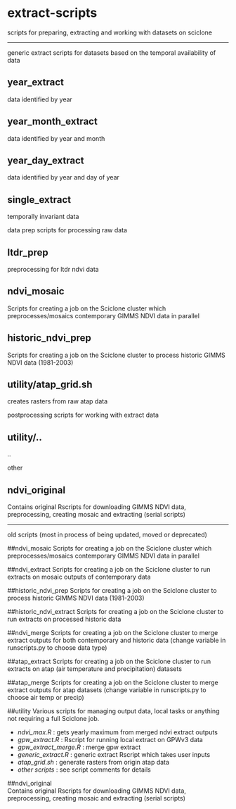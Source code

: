 # extract-scripts

scripts for preparing, extracting and working with datasets on sciclone

--------------------------------------------------

generic extract scripts for datasets based on the temporal availability of data

## year_extract
data identified by year

## year_month_extract
data identified by year and month

## year_day_extract
data identified by year and day of year

## single_extract
temporally invariant data


data prep scripts for processing raw data

## ltdr_prep
preprocessing for ltdr ndvi data

## ndvi_mosaic
Scripts for creating a job on the Sciclone cluster which preprocesses/mosaics contemporary GIMMS NDVI data in parallel

## historic_ndvi_prep
Scripts for creating a job on the Sciclone cluster to process historic GIMMS NDVI data (1981-2003)

## utility/atap_grid.sh
creates rasters from raw atap data


postprocessing scripts for working with extract data

## utility/..
..


other

## ndvi_original
Contains original Rscripts for downloading GIMMS NDVI data, preprocessing, creating mosaic and extracting (serial scripts)

--------------------------------------------------

old scripts (most in process of being updated, moved or deprecated)

##ndvi_mosaic
Scripts for creating a job on the Sciclone cluster which preprocesses/mosaics contemporary GIMMS NDVI data in parallel

##ndvi_extract
Scripts for creating a job on the Sciclone cluster to run extracts on mosaic outputs of contemporary data

##historic_ndvi_prep
Scripts for creating a job on the Sciclone cluster to process historic GIMMS NDVI data (1981-2003)

##historic_ndvi_extract
Scripts for creating a job on the Sciclone cluster to run extracts on processed historic data

##ndvi_merge
Scripts for creating a job on the Sciclone cluster to merge extract outputs for both contemporary and historic data (change variable in runscripts.py to choose data type)

##atap_extract
Scripts for creating a job on the Sciclone cluster to run extracts on atap (air temperature and precipitation) datasets

##atap_merge
Scripts for creating a job on the Sciclone cluster to merge extract outputs for atap datasets (change variable in runscripts.py to choose air temp or precip)

##utility
Various scripts for managing output data, local tasks or anything not requiring a full Sciclone job.
- _ndvi_max.R_ : gets yearly maximum from merged ndvi extract outputs
- _gpw_extract.R_ : Rscript for running local extract on GPWv3 data
- _gpw_extract_merge.R_ : merge gpw extract
- _generic_extract.R_ : generic extract Rscript which takes user inputs
- _atap_grid.sh_ :  generate rasters from origin atap data
- _other scripts_ : see script comments for details

##ndvi_original  
Contains original Rscripts for downloading GIMMS NDVI data, preprocessing, creating mosaic and extracting (serial scripts)
